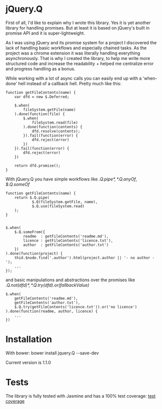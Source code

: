 jQuery.Q
========

First of all, I'd like to explain why I wrote this library. Yes it is yet another library for handling promises. But at least it is based on jQuery's built in promise API and it is super-lightweight.

As I was using jQuery and its promise system for a project I discovered the lack of handling basic workflows and especially chained tasks. As the project was a chrome extension it was literally handling everything asynchronously. That is why I created the library, to help me write more structured code and increase the readability + helped me centralize error and progress handling as a bonus.


While working with a lot of async calls you can easily end up with a 'when-done' hell instead of a callback hell. Pretty much like this:

	function getFileContents(name) {
		var dfd = new $.Deferred;

		$.when(
			fileSystem.getFile(name)
		).done(function(file) {
			$.when(
				fileSystem.read(file)
			).done(function(contents) {
				dfd.resolve(contents);
			}).fail(function(error) {
				dfd.reject(error)
			})
		}).fail(function(error) {
			dfd.reject(error)
		})

		return dfd.promise();
	}


With jQuery.Q you have simple workflows like *$.Q.pipe*, *$.Q.anyOf*, *$.Q.someOf*

	function getFileContents(name) {
		return $.Q.pipe(
    			$.Q(fileSystem.getFile, name), 
    			$.Q.use(fileSystem.read)
		);
	}


	$.when(
		$.Q.someFrom({
			readme  : getFileContents('readme.md'),
			licence : getFileContents('licence.txt'),
			author  : getFileContents('author.txt')
		})
	).done(function(project) {
		thid.$node.find('.author').html(project.author || '- no author -');
		...
	});



and basic manipulations and abstractions over the promises like *$.Q.not(dfd)*, *$.Q.try(dfd).or(fallbackValue)*

	$.when(
    	getFileContents('readme.md'),
    	getFileContents('author.txt'),
		$.Q.try(getFileContents('licence.txt')).or('no licence')
 	).done(function(readme, author, licence) {
 		...
 	})


Installation
============
With bower:
	bower install jquery.Q --save-dev

Current version is 1.1.0


Tests
=====

The library is fully tested with Jasmine and has a 100% test coverage:
[test coverage](http://rawgit.com/jsbuzz/jQuery_Q/master/test/coverage/Chrome%2034.0.1847%20(Windows%207)/jquery.Q.js.html) 
